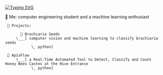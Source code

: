 [![Typing SVG](https://readme-typing-svg.demolab.com?font=Fira+Code&size=27&pause=1000&color=4BD78B&random=false&width=435&lines=hey%2C+welcome)](https://git.io/typing-svg)

💬 Me: computer engineering student and a machine learning enthusiast

     🌱 Projects:
     
           🌿 Brachiaria Seeds
         \___[ computer vision and machine learning to classify brachiaria seeds
                \_ python]
    
     🐝 ApisFlow
         \___[ a Real-Time Automated Tool to Detect, Classify and Count Honey Bees Castes at the Hive Entrance 
                \_ python]

<!--
**mateusribeirog/mateusribeirog** is a ✨ _special_ ✨ repository because its `README.md` (this file) appears on your GitHub profile.

Here are some ideas to get you started:

- 🔭 I’m currently working on ...
- 🌱 I’m currently learning ...
- 👯 I’m looking to collaborate on ...
- 🤔 I’m looking for help with ...
- 💬 Ask me about ...
- 📫 How to reach me: ...
- 😄 Pronouns: ...
- ⚡ Fun fact: ...
-->
